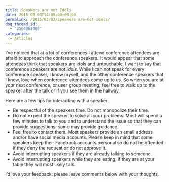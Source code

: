 ```yaml
---
title: Speakers are not Idols
date: 2015-03-03T14:00:00+00:00
permalink: /2015/03/03/speakers-are-not-idols/
dsq_thread_id:
  - "3564061460"
categories:
  - Articles
---
```

I’ve noticed that at a lot of conferences I attend conference attendees are afraid to approach the conference speakers. It would appear that some attendees think that speakers are idols and untouchable. I want to say that conference speakers are not _idols_. While I can not speak for every conference speaker, I know myself, and the other conference speakers that I know, love when conference attendees come up to us. So when you are at your next conference, or user group meeting, feel free to walk up to the speaker after the talk or if you see them in the hallway.

Here are a few tips for interacting with a speaker:  

* Be respectful of the speakers time. Do not monopolize their time.
* Do not expect the speaker to solve all your problems. Most will spend a few minutes to talk to you and to understand the issue so that they can provide suggestions; some may provide guidance.
* Feel free to contact them.  Most speakers provide an email address and/or have social media accounts.  Please keep in mind that some speakers keep their Facebook accounts personal so do not be offended if they deny the request or do not approve it.
* Avoid interrupting speakers if they are already talking to someone.
* Avoid interrupting speakers while they are eating, if they are at your table they will most likely talk.

I’d love your feedback; please leave comments below with your thoughts.